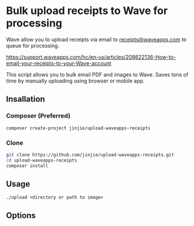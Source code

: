 # Bulk upload receipts to Wave for processing

Wave allow you to upload receipts via email to receipts@waveapps.com to queue for processing.

https://support.waveapps.com/hc/en-us/articles/208622136-How-to-email-your-receipts-to-your-Wave-account

This script allows you to bulk email PDF and images to Wave. Saves tons of time by manually uploading using browser or mobile app.

## Insallation

### Composer (Preferred)

`composer create-project jinjie/upload-waveapps-receipts`

### Clone

```bash
git clone https://github.com/jinjie/upload-waveapps-receipts.git
cd upload-waveapps-receipts
composer install
```

## Usage

`./upload <directory or path to image>`

## Options


